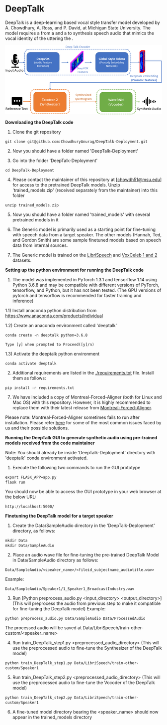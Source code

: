DeepTalk
===============================

DeepTalk is a deep-learning based vocal style transfer model developed by A. Chowdhury, A. Ross, and P. David, at Michigan State University.
The model requires a <reference audio> from a <target speaker> and a <sample text> to synthesis speech audio that mimics the vocal identity of the <target speaker> uttering the <sample text>. 

![DeepTalk Model](/images/DeepTalk.png)


**Downloading the DeepTalk code**

1) Clone the git repository

```
git clone git@github.com:ChowdhuryAnurag/DeepTalk-Deployment.git
```

2) Now you should have a folder named 'DeepTalk-Deployment'

3) Go into the folder 'DeepTalk-Deployment'
```
cd DeepTalk-Deployment
```

4) Please contact the maintainer of this repository at [chowdh51@msu.edu] for access to the pretrained DeepTalk models. Unzip 'trained_models.zip' (received separately from the maintainer) into this folder
```
unzip trained_models.zip
```

5) Now you should have a folder named 'trained_models' with several pretrained models in it

6) The Generic model is primarily used as a starting point for fine-tuning with speech data from a target speaker. The other models (Hannah, Ted, and Gordon Smith) are some sample finetuned models based on speech data from internal sources.

7) The Generic model is trained on the [LibriSpeech](http://www.openslr.org/resources/12/train-other-500.tar.gz) and [VoxCeleb 1 and 2](http://www.robots.ox.ac.uk/~vgg/data/voxceleb/) datasets.


**Setting up the python environment for running the DeepTalk code**

1) The model was implemented in PyTorch 1.3.1 and tensorflow 1.14 using Python 3.6.8 and may be compatible with different versions of PyTorch, tensorflow, and Python, but it has not been tested. (The GPU versions of pytorch and tensorflow is recommended for faster training and inference)

1.1) Install anaconda python distribution from https://www.anaconda.com/products/individual

1.2) Create an anaconda environment called 'deeptalk'
```
conda create -n deeptalk python=3.6.8
```
```
Type [y] when prompted to Proceed([y]/n)
```
1.3) Activate the deeptalk python environment
```
conda activate deeptalk
```

2) Additional requirements are listed in the [./requirements.txt](./requirements.txt) file. Install them as follows:
```
pip install -r requirements.txt
```

7) We have included a copy of Montreal-Forced-Aligner (both for Linux and Mac OS) with this repository. However, it is highly recommended to replace them with their latest release from
[Montreal-Forced-Aligner](https://github.com/MontrealCorpusTools/Montreal-Forced-Aligner/releases/).

Please note: Montreal-Forced-Aligner sometimes fails to run after installation. Please refer [here](https://github.com/MontrealCorpusTools/Montreal-Forced-Aligner/issues/109) for some of the most common issues faced by us and their possible solutions.

**Running the DeepTalk GUI to generate synthetic audio using pre-trained models received from the code maintainer**

Note: You should already be inside 'DeepTalk-Deployment' directory with 'deeptalk' conda environment activated.

1) Execute the following two commands to run the GUI prototype
```
export FLASK_APP=app.py
flask run
```

You should now be able to access the GUI prototype in your web browser at the below URL:
```
http://localhost:5000/
```


**Finetuning the DeepTalk model for a target speaker**

1) Create the Data/SampleAudio directory in the 'DeepTalk-Deployment' directory, as follows:
```
mkdir Data
mkdir Data/SampleAudio
```

2) Place an audio wave file for fine-tuning the pre-trained DeepTalk Model in Data/SampleAudio directory as follows:
```
Data/SampleAudio/<speaker_name>/<fileid_subjectname_audiotitle.wav>
```
Example:
```
Data/SampleAudio/Speaker1/1_Speaker1_BroadcastIndustry.wav
```

3) Run [Python preprocess_audio.py <input_directory> <output_directory>](This will preprocess the audio from previous step to make it compatible for fine-tuning the DeepTalk model)
Example: 
```
python preprocess_audio.py Data/SampleAudio Data/ProcessedAudio
```
The processed audio will be saved at Data/LibriSpeech/train-other-custom/<speaker_name>

4) Run train_DeepTalk_step1.py <preprocessed_audio_directory> (This will use the preprocessed audio to fine-tune the Synthesizer of the DeepTalk model)
```
python train_DeepTalk_step1.py Data/LibriSpeech/train-other-custom/Speaker1
```

5) Run train_DeepTalk_step2.py <preprocessed_audio_directory> (This will use the preprocessed audio to fine-tune the Vocoder of the DeepTalk model)
```
python train_DeepTalk_step2.py Data/LibriSpeech/train-other-custom/Speaker1
```

6) A fine-tuned model directory bearing the <speaker_name> should now appear in the trained_models directory
